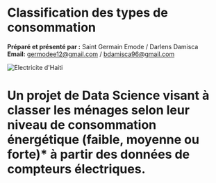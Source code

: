 # Classification des types de consommation
  **Préparé et présenté par :** Saint Germain Emode / Darlens Damisca </br>
  **Email:** germodee12@gmail.com / bdamisca96@gmail.com

  
![Electricite d'Haiti](https://github.com/Germode/Classification_des_types_de_consommation/blob/main/Images/electricite.png)

# Un projet de Data Science visant à classer les ménages selon leur niveau de consommation énergétique  (faible, moyenne ou forte)* à partir des données de compteurs électriques.
